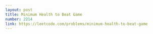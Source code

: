 ```yaml
---
layout: post
title: Minimum Health to Beat Game
number: 2214
link: https://leetcode.com/problems/minimum-health-to-beat-game
---
```

